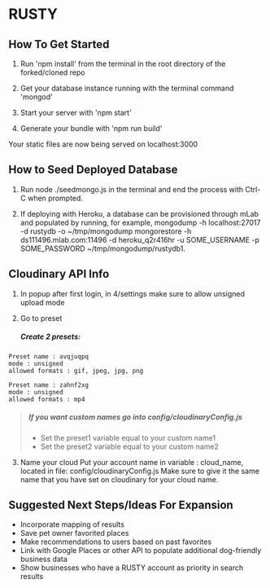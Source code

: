 # RUSTY

## How To Get Started
1. Run 'npm install' from the terminal in the root directory of the forked/cloned repo

2. Get your database instance running with the terminal command 'mongod'

3. Start your server with 'npm start'

4. Generate your bundle with 'npm run build'

Your static files are now being served on localhost:3000


## How to Seed Deployed Database
1. Run node ./seedmongo.js in the terminal and end the process with Ctrl-C when prompted.

2. If deploying with Heroku, a database can be provisioned through mLab and populated by running, for example, mongodump -h localhost:27017 -d rustydb -o ~/tmp/mongodump
mongorestore -h ds111496.mlab.com:11496 -d heroku_q2r416hr -u SOME_USERNAME -p SOME_PASSWORD ~/tmp/mongodump/rustydb1.


## Cloudinary API Info
1. In popup after first login, in 4/settings make sure to allow unsigned upload mode

2. Go to preset
    ##### Create 2 presets:
  ```
  Preset name : avqjuqpq
  mode : unsigned
  allowed formats : gif, jpeg, jpg, png
  ```
  ```
  Preset name : zahnf2xg
  mode : unsigned
  allowed formats : mp4
  ```
> ##### If you want custom names go into config/cloudinaryConfig.js
>  * Set the preset1 variable equal to your custom name1
>  * Set the preset2 variable equal to your custom name2

3. Name your cloud
Put your account name in variable : cloud_name, located in file: config/cloudinaryConfig.js
Make sure to give it the same name that you have set on cloudinary for your cloud name.


## Suggested Next Steps/Ideas For Expansion
- Incorporate mapping of results
- Save pet owner favorited places
- Make recommendations to users based on past favorites
- Link with Google Places or other API to populate additional dog-friendly business data
- Show businesses who have a RUSTY account as priority in search results
